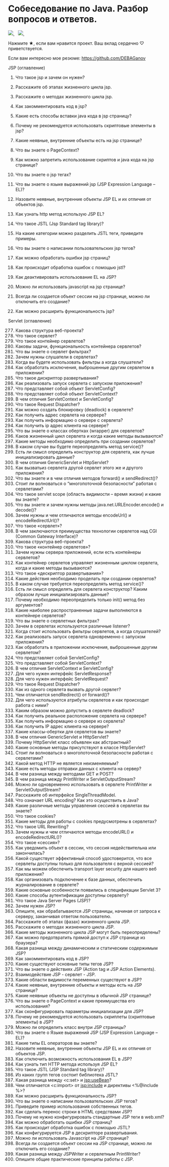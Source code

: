 # Cобеседование по Java. Разбор вопросов и ответов.


<a href="https://mc.yandex.ru/pixel/8711235002931986822?rnd=%aw_random%">
    <img src="https://mc.yandex.ru/pixel/8711235002931986822?rnd=%aw_random%" />        
  </a>&nbsp;&nbsp;
<a href="https://mc.yandex.ru/watch/92801430">
    <img src="https://mc.yandex.ru/watch/92801430" />        
  </a>&nbsp;&nbsp;


Нажмите ★, если вам нравится проект. Ваш вклад сердечно ♡ приветствуется.

Если вам интересно мое резюме: https://github.com/DEBAGanov




JSP (оглавление)

1.   Что такое jsp и зачем он нужен?
2.   Расскажите об этапах жизненного цикла jsp.
3.   Расскажите о методах жизненного цикла jsp.
4.   Как закомментировать код в jsp?
5.   Какие есть способы вставки java кода в jsp страницу?
6.   Почему не рекомендуется использовать скриптовые элементы в jsp?
7.   Какие неявные, внутренние объекты есть на jsp странице?

8.   Что вы знаете о PageContext?
9.   Как можно запретить использование скриптов и java кода на jsp странице?
10.  Что вы знаете о jsp тегах?
11.  Что вы знаете о языке выражений jsp (JSP Expression Language – EL)?
12.  Назовите неявные, внутренние объекты JSP EL и их отличия от объектов jsp.
13.  Как узнать http метод использую JSP EL?
14.  Что такое JSTL (Jsp Standard tag library)?
15.  На какие категории можно разделить JSTL теги, приведите примеры.
16.  Что вы знаете о написании пользовательских jsp тегов?
17.  Как можно обработать ошибки jsp страниц?
18.  Как происходит обработка ошибок с помощью jstl?
19.  Как деактивировать использование EL на JSP?
20.  Можно ли использовать javascript на jsp странице?
21.  Всегда ли создается объект сессии на jsp странице, можно ли отключить его создание?
22.  Как можно расширить функциональность jsp?




Servlet (оглавление)

277. Какова структура веб-проекта?
278. Что такое сервлет?
279. Что такое контейнер сервлетов?
280. Каковы задачи, функциональность контейнера сервлетов?
281. Что вы знаете о сервлет фильтрах?
282. Зачем нужны слушатели в сервлетах?
283. Когда вы будете использовать фильтры а когда слушатели?
284. Как обработать исключения, выброшенные другим сервлетом в приложении?
285. Что такое дискриптор развертывания?
286. Как реализовать запуск сервлета с запуском приложения?
287. Что представляет собой объект ServletConfig?
288. Что представляет собой объект ServletContext?
289. В чем отличия ServletContext и ServletConfig?
290. Что такое Request Dispatcher?
291. Как можно создать блокировку (deadlock) в сервлете?
292. Как получить адрес сервлета на сервере?
293. Как получить информацию о сервере с сервлета?
294. Как получить ip адрес клиента на сервере?
295. Что вы знаете о классах обертках (wrapper) для сервлетов?
296. Каков жизненный цикл сервлета и когда какие методы вызываются?
297. Какие методы необходимо определить при создании сервлетов?
298. В каком случае вы будете переопределять метод service()?
299. Есть ли смысл определить конструктор для сервлета, как лучше инициализировать данные?
300. В чем отличия GenericServlet и HttpServlet?
301. Как вызватьиз сервлета другой сервлет этого же и другого приложения?
302. Что вы знаете и в чем отличия методов forward() и sendRedirect()?
303. Стоит ли волноваться о “многопоточной безопасности” работая с сервлетами?
304. Что такое servlet scope (область видимости – время жизни) и какие вы знаете?
305. Что вы знаете и зачем нужны методы java.net.URLEncoder.encode() и decode()?
306. Зачем нужны и чем отличаются методы encodeUrl() и encodeRedirectUrl()?
307. Что такое «сервлет»?
308. В чем заключаются преимущества технологии сервлетов над CGI (Common Gateway Interface)?
309. Какова структура веб-проекта?
310. Что такое «контейнер сервлетов»?
311. Зачем нужны сервера приложений, если есть контейнеры сервлетов?
312. Как контейнер сервлетов управляет жизненным циклом сервлета, когда и какие методы вызываются?
313. Что такое «дескриптор развертывания»?
314. Какие действия необходимо проделать при создании сервлетов?
315. В каком случае требуется переопределять метод service()?
316. Есть ли смысл определять для сервлета конструктор? Каким образом лучше инициализировать данные?
317. Почему необходимо переопределить только init() метод без аргументов?
318. Какие наиболее распространенные задачи выполняются в контейнере сервлетов?
319. Что вы знаете о сервлетных фильтрах?
320. Зачем в сервлетах используются различные listener?
321. Когда стоит использовать фильтры сервлетов, а когда слушателей?
322. Как реализовать запуск сервлета одновременно с запуском приложения?
323. Как обработать в приложении исключения, выброшенные другим сервлетом?
324. Что представляет собой ServletConfig?
325. Что представляет собой ServletContext?
326. В чем отличия ServletContext и ServletConfig?
327. Для чего нужен интерфейс ServletResponse?
328. Для чего нужен интерфейс ServletRequest?
329. Что такое Request Dispatcher?
330. Как из одного сервлета вызвать другой сервлет?
331. Чем отличается sendRedirect() от forward()?
332. Для чего используются атрибуты сервлетов и как происходит работа с ними?
333. Каким образом можно допустить в сервлете deadlock?
334. Как получить реальное расположение сервлета на сервере?
335. Как получить информацию о сервере из сервлета?
336. Как получить IP адрес клиента на сервере?
337. Какие классы-обертки для сервлетов вы знаете?
338. В чем отличия GenericServlet и HttpServlet?
339. Почему HttpServlet класс объявлен как абстрактный?
340. Какие основные методы присутствуют в классе HttpServlet?
341. Стоит ли волноваться о многопоточной безопасности работая с сервлетами?
342. Какой метод HTTP не является неизменяемым?
343. Какие есть методы отправки данных с клиента на сервер?
344. В чем разница между методами GET и POST?
345. В чем разница между PrintWriter и ServletOutputStream?
346. Можно ли одновременно использовать в сервлете PrintWriter и ServletOutputStream?
347. Расскажите об интерфейсе SingleThreadModel.
348. Что означает URL encoding? Как это осуществить в Java?
349. Какие различные методы управления сессией в сервлетах вы знаете?
350. Что такое cookies?
351. Какие методы для работы с cookies предусмотрены в сервлетах?
352. Что такое URL Rewriting?
353. Зачем нужны и чем отличаются методы encodeURL() и encodeRedirectURL()?
354. Что такое «сессия»?
355. Как уведомить объект в сессии, что сессия недействительна или закончилась?
356. Какой существует эффективный способ удостоверится, что все сервлеты доступны только для пользователя с верной сессией?
357. Как мы можем обеспечить transport layer security для нашего веб приложения?
358. Как организовать подключение к базе данных, обеспечить журналирование в сервлете?
359. Какие основные особенности появились в спецификации Servlet 3?
360. Какие способы аутентификации доступны сервлету?
361. Что такое Java Server Pages (JSP)?
362. Зачем нужен JSP?
363. Опишите, как обрабатываются JSP страницы, начиная от запроса к серверу, заканчивая ответом пользователю.
364. Расскажите об этапах (фазах) жизненного цикла JSP.
365. Расскажите о методах жизненного цикла JSP.
366. Какие методы жизненного цикла JSP могут быть переопределены?
367. Как можно предотвратить прямой доступ к JSP странице из браузера?
368. Какая разница между динамическим и статическим содержимым JSP?
369. Как закомментировать код в JSP?
370. Какие существуют основные типы тегов JSP?
371. Что вы знаете о действиях JSP (Action tag и JSP Action Elements).
372. Взаимодействие JSP - сервлет - JSP.
373. Какие области видимости переменных существуют в JSP?
374. Какие неявные, внутренние объекты и методы есть на JSP странице?
375. Какие неявные объекты не доступны в обычной JSP странице?
376. Что вы знаете о PageContext и какие преимущества его использования?
377. Как сконфигурировать параметры инициализации для JSP?
378. Почему не рекомендуется использовать скриплеты (скриптовые элементы) в JSP?
379. Можно ли определить класс внутри JSP страницы?
380. Что вы знаете о Языке выражений JSP (JSP Expression Language – EL)?
381. Какие типы EL операторов вы знаете?
382. Назовите неявные, внутренние объекты JSP EL и их отличия от объектов JSP.
383. Как отключить возможность использования EL в JSP?
384. Как узнать тип HTTP метода используя JSP EL?
385. Что такое JSTL (JSP Standard tag library)?
386. Из каких групп тегов состоит библиотека JSTL?
387. Какая разница между <c:set> и <jsp:useBean>?
388. Чем отличается <c:import> от <jsp:include> и директивы <%@include %>?
389. Как можно расширить функциональность JSP?
390. Что вы знаете о написании пользовательских JSP тегов?
391. Приведите пример использования собственных тегов.
392. Как сделать перенос строки в HTML средствами JSP?
393. Почему не нужно конфигурировать стандартные JSP теги в web.xml?
394. Как можно обработать ошибки JSP страниц?
395. Как происходит обработка ошибок с помощью JSTL?
396. Как конфигурируется JSP в дескрипторе развертывания.
397. Можно ли использовать Javascript на JSP странице?
398. Всегда ли создается объект сессии на JSP странице, можно ли отключить его создание?
399. Какая разница между JSPWriter и сервлетным PrintWriter?
400. Опишите общие практические принципы работы с JSP.






